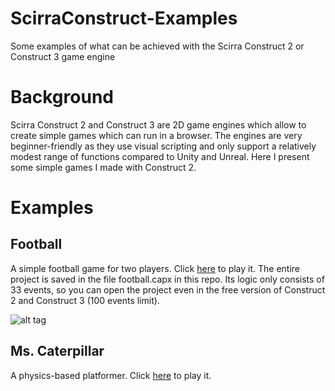 # ScirraConstruct-Examples
Some examples of what can be achieved with the Scirra Construct 2 or Construct 3 game engine

# Background
Scirra Construct 2 and Construct 3 are 2D game engines which allow to create simple games which can run in a browser. The engines are very beginner-friendly as they use visual scripting and only support a relatively modest range of functions compared to Unity and Unreal. Here I present some simple games I made with Construct 2.

# Examples
## Football 
A simple football game for two players. Click [here](https://mariusrubo.github.io/football/) to play it. 
The entire project is saved in the file football.capx in this repo. Its logic only consists of 33 events, so you can open the project even in the free version of Construct 2 and Construct 3 (100 events limit). 

![alt tag](https://github.com/mariusrubo/Unity-Humanoid-TransportObjects/blob/master/transport.jpg)

## Ms. Caterpillar
A physics-based platformer. Click [here](https://mariusrubo.github.io/Caterpillar/) to play it. 

